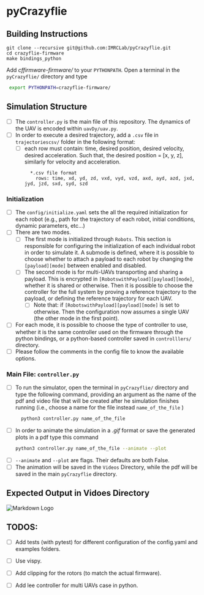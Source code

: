 # pyCrazyflie
## Building Instructions
```
git clone --recursive git@github.com:IMRCLab/pyCrazyflie.git
cd crazyflie-firmware
make bindings_python
```
Add _cffirmware-firmware/_ to your `PYTHONPATH`. Open a terminal in the `pyCrazyflie/` directory and type
``` bash
 export PYTHONPATH=crazyflie-firmware/
```
## Simulation Structure
* [ ] The `controller.py` is the main file of this repository. The dynamics of the UAV is encoded within `uavDy/uav.py`.
* [ ] In order to execute a desired trajectory, add a `.csv` file in `trajectoriescsv/` folder in the following format:
  * [ ] each row must contain: time, desired position, desired velocity, desired acceleration. Such that, the desired position = [x, y, z], similarly for velocity and acceleration.
    ``` 
      *.csv file format
        rows: time, xd, yd, zd, vxd, vyd, vzd, axd, ayd, azd, jxd, jyd, jzd, sxd, syd, szd
    ```
### Initialization
* [ ] The `config/initialize.yaml` sets the all the required initialization for each robot (e.g., path for the trajectory of each robot, initial conditions, dynamic parameters, etc...)
* [ ] There are two modes. 
  * [ ] The first mode is initialized through `Robots`. This section is responsible for configuring the initialization of each individual robot in order to simulate it. A submode is defined, where it is possible to choose whether to attach a payload to each robot by changing the `[payload][mode]` between enabled and disabled.
  * [ ] The second mode is for multi-UAVs transporting and sharing a payload. This is encrypted in `[RobotswithPayload][payload][mode]`, whether it is shared or otherwise. Then it is possible to choose the controller for the full system by proving a reference trajectory to the payload, or defining the reference trajectory for each UAV. 
    * [ ] Note that: if  `[RobotswithPayload][payload][mode]` is set to otherwise. Then the configuration now assumes a single UAV (the other mode in the first point).
* [ ] For each mode, it is possible to choose the type of controller to use, whether it is the same controller used on the firmware through the python bindings, or a python-based controller saved in `controlllers/` directory.
* [ ] Please follow the comments in the config file to know the available options.
### Main File: `controller.py`
* [ ] To run the simulator, open the terminal in `pyCrazyflie/` directory and type the following command, providing an argument as the name of the pdf and video file that will be created after he simulation finishes running (i.e., choose a name for the file instead `name_of_the_file` )
  ```bash
    python3 controller.py name_of_the_file
    ```    
* [ ] In order to animate the simulation in a *.gif* format or save the generated plots in a pdf type this command
    ```bash
    python3 controller.py name_of_the_file --animate --plot
    ``` 
* [ ] `--animate` and `--plot` are flags. Their defaults are both False. 
* [ ] The animation will be saved in the `Videos` Directory, while the pdf will be saved in the main `pyCrazyflie` directory.
## Expected Output in Vidoes Directory
![Markdown Logo](Videos/leeFirmwareinf.gif)
## TODOS:
* [ ] Add tests (with pytest) for different configuration of the config.yaml and examples folders.
* [ ] Use vispy.
* [ ] Add clipping for the rotors (to match the actual firmware).
* [ ] Add lee controller for multi UAVs case in python.

